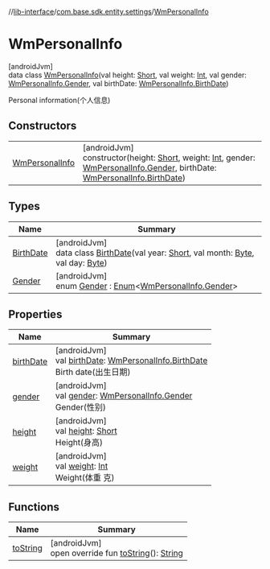 //[lib-interface](../../../index.md)/[com.base.sdk.entity.settings](../index.md)/[WmPersonalInfo](index.md)

# WmPersonalInfo

[androidJvm]\
data class [WmPersonalInfo](index.md)(val height: [Short](https://kotlinlang.org/api/latest/jvm/stdlib/kotlin/-short/index.html), val weight: [Int](https://kotlinlang.org/api/latest/jvm/stdlib/kotlin/-int/index.html), val gender: [WmPersonalInfo.Gender](-gender/index.md), val birthDate: [WmPersonalInfo.BirthDate](-birth-date/index.md))

Personal information(个人信息)

## Constructors

| | |
|---|---|
| [WmPersonalInfo](-wm-personal-info.md) | [androidJvm]<br>constructor(height: [Short](https://kotlinlang.org/api/latest/jvm/stdlib/kotlin/-short/index.html), weight: [Int](https://kotlinlang.org/api/latest/jvm/stdlib/kotlin/-int/index.html), gender: [WmPersonalInfo.Gender](-gender/index.md), birthDate: [WmPersonalInfo.BirthDate](-birth-date/index.md)) |

## Types

| Name | Summary |
|---|---|
| [BirthDate](-birth-date/index.md) | [androidJvm]<br>data class [BirthDate](-birth-date/index.md)(val year: [Short](https://kotlinlang.org/api/latest/jvm/stdlib/kotlin/-short/index.html), val month: [Byte](https://kotlinlang.org/api/latest/jvm/stdlib/kotlin/-byte/index.html), val day: [Byte](https://kotlinlang.org/api/latest/jvm/stdlib/kotlin/-byte/index.html)) |
| [Gender](-gender/index.md) | [androidJvm]<br>enum [Gender](-gender/index.md) : [Enum](https://kotlinlang.org/api/latest/jvm/stdlib/kotlin/-enum/index.html)&lt;[WmPersonalInfo.Gender](-gender/index.md)&gt; |

## Properties

| Name | Summary |
|---|---|
| [birthDate](birth-date.md) | [androidJvm]<br>val [birthDate](birth-date.md): [WmPersonalInfo.BirthDate](-birth-date/index.md)<br>Birth date(出生日期) |
| [gender](gender.md) | [androidJvm]<br>val [gender](gender.md): [WmPersonalInfo.Gender](-gender/index.md)<br>Gender(性别) |
| [height](height.md) | [androidJvm]<br>val [height](height.md): [Short](https://kotlinlang.org/api/latest/jvm/stdlib/kotlin/-short/index.html)<br>Height(身高) |
| [weight](weight.md) | [androidJvm]<br>val [weight](weight.md): [Int](https://kotlinlang.org/api/latest/jvm/stdlib/kotlin/-int/index.html)<br>Weight(体重 克) |

## Functions

| Name | Summary |
|---|---|
| [toString](to-string.md) | [androidJvm]<br>open override fun [toString](to-string.md)(): [String](https://kotlinlang.org/api/latest/jvm/stdlib/kotlin/-string/index.html) |
